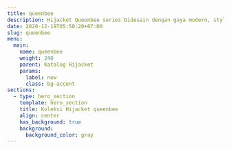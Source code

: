 ```yaml
---
title: queenbee
description: Hijacket Queenbee series Didesain dengan gaya modern, stylish dan modist. Dengan aksen tali di pinggang, terdapat saku depan di kanan dan kiri, sangat nyaman untuk beraktivitas dan bertraveling.
date: 2020-12-19T05:50:20+07:00
slug: queenbee
menu:
  main:
    name: queenbee
    weight: 240
    parent: Katalog Hijacket
    params:
      label: new
      class: bg-accent
sections:
  - type: hero_section
    template: hero_section
    title: Koleksi Hijacket queenbee
    align: center
    has_background: true
    background:
      background_color: gray
---
```


